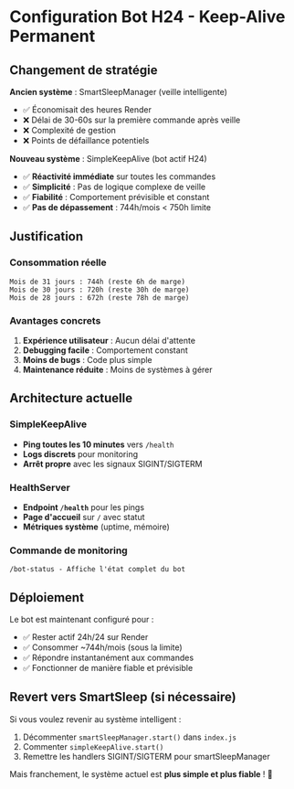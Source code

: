 # Configuration Bot H24 - Keep-Alive Permanent

## Changement de stratégie

**Ancien système** : SmartSleepManager (veille intelligente)
- ✅ Économisait des heures Render
- ❌ Délai de 30-60s sur la première commande après veille
- ❌ Complexité de gestion
- ❌ Points de défaillance potentiels

**Nouveau système** : SimpleKeepAlive (bot actif H24)
- ✅ **Réactivité immédiate** sur toutes les commandes
- ✅ **Simplicité** : Pas de logique complexe de veille
- ✅ **Fiabilité** : Comportement prévisible et constant
- ✅ **Pas de dépassement** : 744h/mois < 750h limite

## Justification

### Consommation réelle
```
Mois de 31 jours : 744h (reste 6h de marge)
Mois de 30 jours : 720h (reste 30h de marge) 
Mois de 28 jours : 672h (reste 78h de marge)
```

### Avantages concrets
1. **Expérience utilisateur** : Aucun délai d'attente
2. **Debugging facile** : Comportement constant
3. **Moins de bugs** : Code plus simple
4. **Maintenance réduite** : Moins de systèmes à gérer

## Architecture actuelle

### SimpleKeepAlive
- **Ping toutes les 10 minutes** vers `/health`
- **Logs discrets** pour monitoring
- **Arrêt propre** avec les signaux SIGINT/SIGTERM

### HealthServer
- **Endpoint `/health`** pour les pings
- **Page d'accueil** sur `/` avec statut
- **Métriques système** (uptime, mémoire)

### Commande de monitoring
```
/bot-status - Affiche l'état complet du bot
```

## Déploiement

Le bot est maintenant configuré pour :
- ✅ Rester actif 24h/24 sur Render
- ✅ Consommer ~744h/mois (sous la limite)
- ✅ Répondre instantanément aux commandes
- ✅ Fonctionner de manière fiable et prévisible

## Revert vers SmartSleep (si nécessaire)

Si vous voulez revenir au système intelligent :
1. Décommenter `smartSleepManager.start()` dans `index.js`
2. Commenter `simpleKeepAlive.start()` 
3. Remettre les handlers SIGINT/SIGTERM pour smartSleepManager

Mais franchement, le système actuel est **plus simple et plus fiable** ! 🎉
